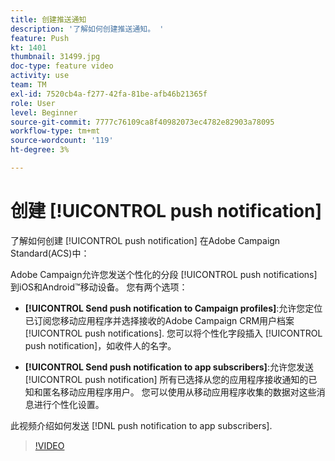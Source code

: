 ```yaml
---
title: 创建推送通知
description: '了解如何创建推送通知。 '
feature: Push
kt: 1401
thumbnail: 31499.jpg
doc-type: feature video
activity: use
team: TM
exl-id: 7520cb4a-f277-42fa-81be-afb46b21365f
role: User
level: Beginner
source-git-commit: 7777c76109ca8f40982073ec4782e82903a78095
workflow-type: tm+mt
source-wordcount: '119'
ht-degree: 3%

---
```


# 创建 [!UICONTROL push notification]

了解如何创建 [!UICONTROL push notification] 在Adobe Campaign Standard(ACS)中：

Adobe Campaign允许您发送个性化的分段 [!UICONTROL push notifications] 到iOS和Android™移动设备。 您有两个选项：

* **[!UICONTROL Send push notification to Campaign profiles]**:允许您定位已订阅您移动应用程序并选择接收的Adobe Campaign CRM用户档案 [!UICONTROL push notifications]. 您可以将个性化字段插入 [!UICONTROL push notification]，如收件人的名字。

* **[!UICONTROL Send push notification to app subscribers]**:允许您发送 [!UICONTROL push notification] 所有已选择从您的应用程序接收通知的已知和匿名移动应用程序用户。 您可以使用从移动应用程序收集的数据对这些消息进行个性化设置。

此视频介绍如何发送 [!DNL push notification to app subscribers].

>[!VIDEO](https://video.tv.adobe.com/v/31499?quality=12)

